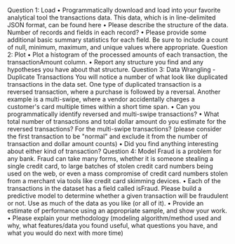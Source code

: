 Question 1: Load
•	Programmatically download and load into your favorite analytical tool the transactions data. This data, which is in line-delimited JSON format, can be found here
•	Please describe the structure of the data. Number of records and fields in each record?
•	Please provide some additional basic summary statistics for each field. Be sure to include a count of null, minimum, maximum, and unique values where appropriate.
Question 2: Plot
•	Plot a histogram of the processed amounts of each transaction, the transactionAmount column.
•	Report any structure you find and any hypotheses you have about that structure.
Question 3: Data Wrangling - Duplicate Transactions
You will notice a number of what look like duplicated transactions in the data set. One type of duplicated transaction is a reversed transaction, where a purchase is followed by a reversal. Another example is a multi-swipe, where a vendor accidentally charges a customer's card multiple times within a short time span.
•	Can you programmatically identify reversed and multi-swipe transactions?
•	What total number of transactions and total dollar amount do you estimate for the reversed transactions? For the multi-swipe transactions? (please consider the first transaction to be "normal" and exclude it from the number of transaction and dollar amount counts)
•	Did you find anything interesting about either kind of transaction?
Question 4: Model
Fraud is a problem for any bank. Fraud can take many forms, whether it is someone stealing a single credit card, to large batches of stolen credit card numbers being used on the web, or even a mass compromise of credit card numbers stolen from a merchant via tools like credit card skimming devices.
•	Each of the transactions in the dataset has a field called isFraud. Please build a predictive model to determine whether a given transaction will be fraudulent or not. Use as much of the data as you like (or all of it).
•	Provide an estimate of performance using an appropriate sample, and show your work.
•	Please explain your methodology (modeling algorithm/method used and why, what features/data you found useful, what questions you have, and what you would do next with more time)
